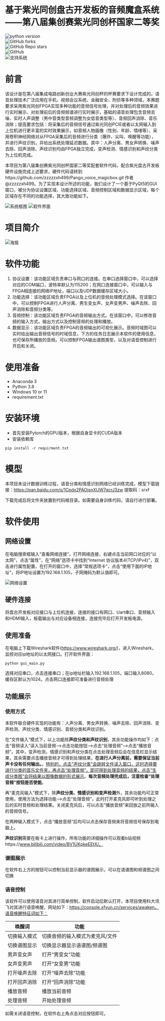 
# 基于紫光同创盘古开发板的音频魔盒系统——第八届集创赛紫光同创杯国家二等奖

![python version](https://img.shields.io/badge/python-3.8+-orange.svg)\
![GitHub forks](https://img.shields.io/github/forks/MsaysKid/Pango_Voice_MagicBox_Software)\
![GitHub Repo stars](https://img.shields.io/github/stars/MsaysKid/Pango_Voice_MagicBox_Software)\
![GitHub](https://img.shields.io/github/license/MsaysKid/Pango_Voice_MagicBox_Software)\
![支持系统](https://img.shields.io/badge/支持系统-Win-9cf)

# 前言

该设计是在第八届集成电路创新创业大赛紫光同创杯的杯赛要求下设计完成的。语音处理技术广泛应用在手机、视频会议系统、金融安全、刑侦等多种领域，本赛题要求采用紫光同创FPGA实现多种功能的音频信号处理，并对处理后的音频效果进行实时展示、对处理前后的音频频谱进行实时展示，基础的语音处理包含音频去噪、实时人声调整（男中音类型音频调整为女低音类型等）、音频回声消除、音乐消除；提高要求包括：将采集后的音频信号通过紫光同创PCIE或者以太网输入到上位机进行更丰富的实时效果展示，如音频人物画像（性别、年龄、情绪等）、采用卷积神经网络对从FPGA采集后的音频进行分类（爆炸、尖叫、唤醒等功能），并进行声纹识别，并给出系统处理延迟数据。其中：人声分离、男女声转换、噪声去除、回声消除、声纹识别均由FPGA独立完成，变声检测、情感识别和声纹分类为上位机完成。

本项目为第八届集创赛紫光同创杯国家二等奖配套软件代码，配合紫光盘古开发板硬件设施完成上述要求，硬件代码请转到https://github.com/zzzzzxh499/Pango_voice_magicbox.git 作者@zzzzzxh499。为了实现本设计所述的功能，我们设计了一个基于PyQt5的GUI窗口，被分为协议设置区域、功能选择区域、音频控制区域和数据显示区域，每个区域存在不同的功能选择，其大致功能如下。

![系统框图](./resource/software.png "系统框图")
![软件界面](./resource/softwarePYQT.png "软件界面")

# 项目简介

![海报](./resource/poster.png "海报")

# 软件功能

1. 协议设置：该功能区域负责串口与网口的连接。在串口选择窗口中，可以选择对应的COM端口，波特率默认为115200；在网口连接窗口中，可以输入与FPGA相连接的网络IP地址，端口以及UDP数据缓存区域大小。
2. 功能选择：该功能区域负责FPGA以及上位机的音频处理模式选择。在该窗口中，可以控制FPGA进行人声分离、男生变女声、女声变男声、噪声去除、回声消除和音频分类等。
3. 音频控制：该功能区域负责FPGA的音频输出方式。在该窗口中，可以修改音频的输入方式，输出方式以及控制音频的处理和播放。
4. 数据显示：该功能区域负责FPGA的音频输出的可视化展示。音频时域图可以实时给出输出音频信号的时域信息，下方的任务日志展示本软件的使用信息，也可保存所播放的音频。可以控制FPGA输出谱图类型，以及对语音控制进行开启和关闭。

# 使用准备

- Anaconda 3
- Python 3.8
- Windows 10 or 11
- requirement.txt

# 安装环境

- 首先安装Pytorch的GPU版本，根据自身显卡的CUDA版本
- 安装依赖库

```shell
pip install -r requirment.txt
```

# 模型

本项目未设计数据训练过程，语音分类和情感识别网络已经训练完成，模型下载链接：https://pan.baidu.com/s/1Cpdx2PAOjsnXUW7qcrJ3zw 提取码：srxf

下载完成后将文件夹放置到代码根目录。如需要自身训练代码，请自行进行部署。

# 软件使用

## 网络设置

在电脑搜索框输入“查看网络连接”，打开网络连接，右键点击当前网口对应的“以太网”，点击“属性”，在“网络”选项卡中找到“Internet 协议版本4(TCP/IPv4)”，双击进行属性配置，在打开的窗口中，选择“常规选项卡”，点击“使用下面的IP地址”，将IP地址设置为192.168.1.105，子网掩码为默认值即可。

![网络设置](./resource/network.png "网络设置")

## 硬件连接

将盘古开发板对应接口与上位机连接，连接的接口有网口、Uart串口、音频输入和HDMI输入，板载输出与对应设备相连接，连接完毕后打开开发板电源。

## 使用准备

在电脑上下载Wireshark软件(https://www.wireshark.org/)，进入Wireshark，监控对应ip地址的以太网接口。打开软件界面：

```shell
python gui_main.py
```

选择对应串口，点击连接串口；在ip地址栏输入192.168.1.105，端口输入8080，缓存区默认为1024。点击网口连接即可准备进行音频处理

## 功能展示

### 使用方式

本软件联合硬件实现的功能有：人声分离、男女声转换、噪声去除、回声消除、变声检测、声纹分类、情感识别、音频分类和声纹识别。

在“文件输入”模式下，以上功能除**声纹分类和声纹识别**，其余功能操作均如下：点击“音频读入”读入当前音频——>点击功能按钮——>点击“处理音频”——>点击“播放音频”。其中，变声检测，情感识别和声纹分类在点击处理音频后会在信息栏显示结果，其余需要点击播放音频才可得到处理结果，**在进行人声分离前，需要保证当前声卡没有任何输出。**。<u>特别的，点击"声纹分类"会跳转文件读入窗口，这时选择要进行分类的音乐文件夹，再点击“处理音频”，即可得到处理音频的结果，点击“生成分类图”会将结果以图像数据的形式展示</u>。**每次音频处理完成后，注意检查“处理音频”按钮是否使能**。

再“麦克风输入”模式下，除**声纹分类、情感识别和变声检测**外，其余功能均可正常使用，使用方法为选择功能——>点击“处理音频”，此时打开麦克风即可听到处理之后的实时音频和处理结果。关闭麦克风后，可以点击“播放音频”来回放之前所输入的音频信号。

在两种输入模式下，点击“播放音频”后均可以点击保存音频来将音频信号保存到电脑上。

**声纹识别**需要在板卡上进行操作，所有功能的详细操作可以观看b站视频https://www.bilibili.com/video/BV1UKpkeEEtX/。

### 谱图展示

在软件右上方的按钮可以控制当前显示器的谱图展示，可以在语谱图和频谱图之间切换

### 语音控制

该软件可以使用语音对其进行简单控制，软件启动后默认打开，本项目使用科大讯飞对其进行语音唤醒，网站如下：https://console.xfyun.cn/services/awaken，语音唤醒特征词如下：


| 唤醒词       | 功能                            |
| ------------ | ------------------------------- |
| 切换输入模式 | 切换音频的输入模式为麦克风/文件 |
| 切换谱图显示 | 切换显示器显示语谱图/频谱图     |
| 男声变女声   | 打开“男变女”功能              |
| 女声变男声   | 打开“女变男”功能              |
| 打开噪声去除 | 打开“噪声去除”功能            |
| 打开回声消除 | 打开“回声消除”功能            |
| 播放音频     | 播放当前音频                    |
| 处理音频     | 开始处理音频                    |

如需关闭语音控制，在软件右上角点击对应按钮即可。

